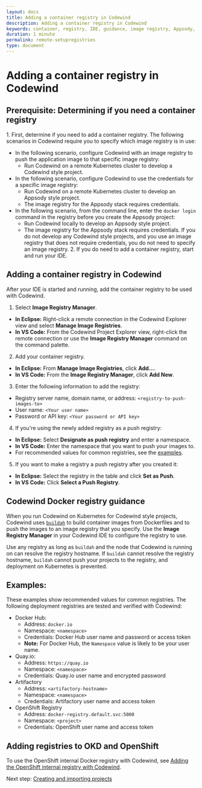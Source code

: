 ```yaml
---
layout: docs
title: Adding a container registry in Codewind
description: Adding a container registry in Codewind
keywords: container, registry, IDE, guidance, image registry, Appsody, Docker, name, push registry, Kubernetes
duration: 1 minute
permalink: remote-setupregistries
type: document
---
```


# Adding a container registry in Codewind

## Prerequisite: Determining if you need a container registry 
1\. First, determine if you need to add a container registry. The following scenarios in Codewind require you to specify which image registry is in use:
- In the following scenario, configure Codewind with an image registry to push the application image to that specific image registry:
    - Run Codewind on a remote Kubernetes cluster to develop a Codewind style project.
- In the following scenario, configure Codewind to use the credentials for a specific image registry:
    - Run Codewind on a remote Kubernetes cluster to develop an Appsody style project.
    - The image registry for the Appsody stack requires credentials.
- In the following scenario, from the command line, enter the `docker login` command in the registry before you create the Appsody project:
    - Run Codewind locally to develop an Appsody style project.
    - The image registry for the Appsody stack requires credentials. 
If you do not develop any Codewind style projects, and you use an image registry that does not require credentials, you do not need to specify an image registry.
2\. If you do need to add a container registry, start and run your IDE.

## Adding a container registry in Codewind
After your IDE is started and running, add the container registry to be used with Codewind.
1. Select **Image Registry Manager**.
  - **In Eclipse:** Right-click a remote connection in the Codewind Explorer view and select **Manage Image Registries**.
  - **In VS Code:** From the Codewind Project Explorer view, right-click the remote connection or use the **Image Registry Manager** command on the command palette.
2. Add your container registry.
  - **In Eclipse:** From **Manage Image Registries**, click **Add...**.
  - **In VS Code:** From the **Image Registry Manager**, click **Add New**.
3. Enter the following information to add the registry:
  - Registry server name, domain name, or address: `<registry-to-push-images-to>`
  - User name: `<Your user name>`
  - Password or API key: `<Your password or API key>`
4. If you're using the newly added registry as a push registry:
  - **In Eclipse:** Select **Designate as push registry** and enter a namespace.
  - **In VS Code:** Enter the namespace that you want to push your images to.
  - For recommended values for common registries, see the [examples](#examples).
5. If you want to make a registry a push registry after you created it:
  - **In Eclipse:** Select the registry in the table and click **Set as Push**.
  - **In VS Code:** Click **Select a Push Registry**.

## Codewind Docker registry guidance
When you run Codewind on Kubernetes for Codewind style projects, Codewind uses [`buildah`](https://github.com/containers/buildah) to build container images from Dockerfiles and to push the images to an image registry that you specify. Use the **Image Registry Manager** in your Codewind IDE to configure the registry to use. 

Use any registry as long as `buildah` and the node that Codewind is running on can resolve the registry hostname. If `buildah` cannot resolve the registry hostname, `buildah` cannot push your projects to the registry, and deployment on Kubernetes is prevented.

## Examples:
These examples show recommended values for common registries. The following deployment registries are tested and verified with Codewind:
- Docker Hub:
    - Address: `docker.io`
    - Namespace: `<namespace>`
    - Credentials: Docker Hub user name and password or access token
    - **Note:** For Docker Hub, the `Namespace` value is likely to be your user name. 
- Quay.io:
    - Address: `https://quay.io`
    - Namespace: `<namespace>`
    - Credentials: Quay.io user name and encrypted password
- Artifactory
    - Address: `<artifactory-hostname>`
    - Namespace: `<namespace>`
    - Credentials: Artifactory user name and access token
- OpenShift Registry
    - Address: `docker-registry.default.svc:5000`
    - Namespace: `<project>`
    - Credentials: OpenShift user name and access token

## Adding registries to OKD and OpenShift
To use the OpenShift internal Docker registry with Codewind, see [Adding the OpenShift internal registry with Codewind](openshiftregistry.html).

Next step: [Creating and importing projects](remotedeploy-projects-vscode.html)
